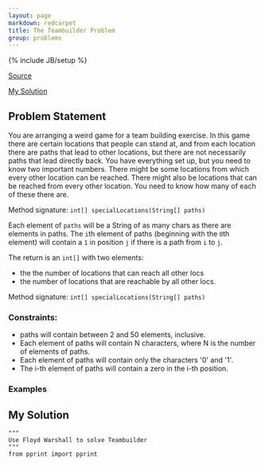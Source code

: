 ```yaml
---
layout: page
markdown: redcarpet
title: The Teambuilder Problem
group: problems
---
```

{% include JB/setup %}


[Source](http://community.topcoder.com/stat?c=problem_statement&pm=2356&rd=4740)

[My Solution](#solution)


## Problem Statement

You are arranging a weird game for a team building exercise. In this game there are certain locations that people can stand at, and from each location there are paths that lead to other locations, but there are not necessarily paths that lead directly back. You have everything set up, but you need to know two important numbers. There might be some locations from which every other location can be reached. There might also be locations that can be reached from every other location. You need to know how many of each of these there are.

Method signature:   `int[] specialLocations(String[] paths)`

Each element of `paths` will be a String of as many chars as there are elements in paths. The `i`th element of paths (beginning with the `0`th element) will contain a `1` in position `j` if there is a path from `i` to `j`.

The return is an `int[]` with two elements:
  - the the number of locations that can reach all other locs
  - the number of locations that are reachable by all other locs. 

Method signature: `int[] specialLocations(String[] paths)`

### Constraints:

- paths will contain between 2 and 50 elements, inclusive.
- Each element of paths will contain N characters, where N is the number of elements of paths.
- Each element of paths will contain only the characters '0' and '1'.
- The i-th element of paths will contain a zero in the i-th position.
 
### Examples

<!-- - Example 0  
        
  `{"010","000","110"}`
  Returns: `{1, 1}`
  Locations 0 and 2 can both reach location 1, and location 2 can reach both of the other locations, so we return `{1, 1}.

- Example 1  
        
  `{"0010","1000","1100","1000"}`
  Returns: `{1, 3}`
  Only location 3 is able to reach all of the other locations, but it must take more than one path to reach locations 1 and 2. Locations 0, 1, and 2 are reachable by all other locations. The method returns `{1, 3}`.

- Example 2  
        
  `{"01000","00100","00010","00001","10000"}`
  Returns: `{5, 5}`
  Each location can reach one other, and the last one can reach the first, so all of them can reach all of the others.

- Example 3

  `{"0110000","1000100","0000001","0010000","0110000","1000010","0001000"}`
  Returns: `{1, 3}`
 -->

## <a name="solution"></a> My Solution 


    """
    Use Floyd Warshall to solve Teambuilder
    """
    from pprint import pprint


<!--     def chars_to_adj_matrix(*paths):
        return {v1: {v2: float('inf') if v1 != v2 and paths[v1][v2] == '0'
                                      else int(paths[v1][v2])
                     for v2 in range(len(paths))}
                for v1 in range(len(paths))}


    def floyd(adj_matrix):
        vertices = adj_matrix.keys()
        d = adj_matrix
        for v2 in vertices:
            d = {v1: {v3: min(d[v1][v3], d[v1][v2] + d[v2][v3])
                      for v3 in vertices}
                 for v1 in vertices}
        return d


    def get_results(floyd_graph):
        reach_all, by_all = 0, 0
        for vert in floyd_graph.keys():
            if not [v for v in floyd_graph[vert].values() if v == float('inf')]:
                reach_all += 1

        return reach_all, by_all


    if __name__ == '__main__':
        """
        Test the solutions from the probs given examples.
        'results' = (count-can-reach-all, count-reachable-by-all)
        """

        test = (
            {'paths': ("010", "000", "110"),
             'results': (1, 1)},
            {'paths': ("0010", "1000", "1100", "1000"),
             'results': (1, 3)},
            {'paths': ("01000", "00100", "00010", "00001", "10000"),
             'results': (5, 5)},
            {'paths': ("0110000", "1000100", "0000001",
                       "0010000", "0110000", "1000010", "0001000"),
             'results': (1, 3)}
        )

        for test in test:
            print "\nPaths:"
            pprint(test['paths'])

            print "\nAdj Matrix:"
            matrix = chars_to_adj_matrix(*test['paths'])
            pprint(matrix)

            print "\nFloyd"
            floyd_graph = floyd(matrix)
            pprint(floyd_graph)

            print "\nResults"
            r = get_results(floyd_graph)

            print("Can reach all", r[0])
            assert(r[0] == test['results'][0])

            # print("Reachable by all", r[1])
            # assert(r[1] == test['results'][1])
 -->
